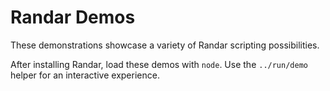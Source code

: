 # Randar Demos
These demonstrations showcase a variety of Randar scripting possibilities.

After installing Randar, load these demos with `node`. Use the `../run/demo` helper for an interactive experience.
